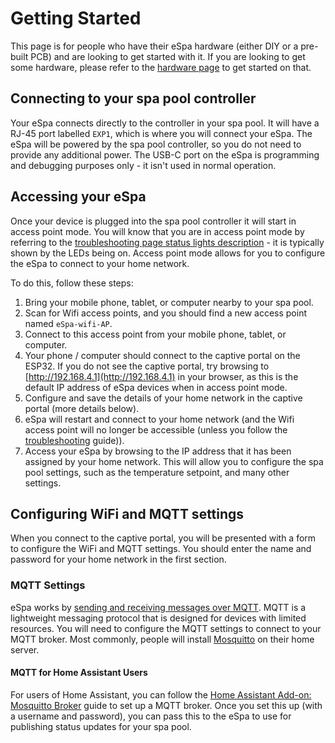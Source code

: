 # Getting Started

This page is for people who have their eSpa hardware (either DIY or a pre-built PCB) and are looking to get started with it. If you are looking to get some hardware, please refer to the [hardware page](/hardware) to get started on that.

## Connecting to your spa pool controller

Your eSpa connects directly to the controller in your spa pool. It will have a RJ-45 port labelled `EXP1`, which is where you will connect your eSpa. The eSpa will be powered by the spa pool controller, so you do not need to provide any additional power. The USB-C port on the eSpa is programming and debugging purposes only - it isn't used in normal operation.

## Accessing your eSpa

Once your device is plugged into the spa pool controller it will start in access point mode. You will know that you are in access point mode by referring to the [troubleshooting page status lights description](/troubleshooting) - it is typically shown by the LEDs being on. Access point mode allows for you to configure the eSpa to connect to your home network.

To do this, follow these steps:

1. Bring your mobile phone, tablet, or computer nearby to your spa pool.
2. Scan for Wifi access points, and you should find a new access point named `eSpa-wifi-AP`.
3. Connect to this access point from your mobile phone, tablet, or computer.
4. Your phone / computer should connect to the captive portal on the ESP32. If you do not see the captive portal, try browsing to [http://192.168.4.1](http://192.168.4.1) in your browser, as this is the default IP address of eSpa devices when in access point mode.
5. Configure and save the details of your home network in the captive portal (more details below).
6. eSpa will restart and connect to your home network (and the Wifi access point will no longer be accessible (unless you follow the [troubleshooting](/troubleshooting) guide)).
7. Access your eSpa by browsing to the IP address that it has been assigned by your home network. This will allow you to configure the spa pool settings, such as the temperature setpoint, and many other settings.

## Configuring WiFi and MQTT settings

When you connect to the captive portal, you will be presented with a form to configure the WiFi and MQTT settings. You should enter the name and password for your home network in the first section.

### MQTT Settings

eSpa works by [sending and receiving messages over MQTT](/mqtt-reference). MQTT is a lightweight messaging protocol that is designed for devices with limited resources. You will need to configure the MQTT settings to connect to your MQTT broker. Most commonly, people will install [Mosquitto](https://mosquitto.org/) on their home server.

#### MQTT for Home Assistant Users

For users of Home Assistant, you can follow the [Home Assistant Add-on: Mosquitto Broker](https://github.com/home-assistant/addons/blob/master/mosquitto/DOCS.md) guide to set up a MQTT broker. Once you set this up (with a username and password), you can pass this to the eSpa to use for publishing status updates for your spa pool.
